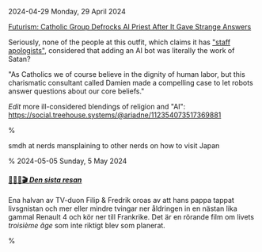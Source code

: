 2024-04-29 Monday, 29 April 2024

[Futurism: Catholic Group Defrocks AI Priest After It Gave Strange Answers][futurism-ai-priest]

Seriously, none of the people at this outfit, which claims it has ["staff apologists"][catholic-about], considered that adding an AI bot was literally the work of Satan?

"As Catholics we of course believe in the dignity of human labor, but this charismatic consultant called Damien made a compelling case to let robots answer questions about our core beliefs."

[futurism-ai-priest]: https://futurism.com/catholics-defrock-ai-priest-hallucinations

[catholic-about]: https://www.catholic.com/about

*Edit* more ill-considered blendings of religion and "AI": <https://social.treehouse.systems/@ariadne/112354073517369881> 

%

smdh at nerds mansplaining to other nerds on how to visit Japan

%
2024-05-05 Sunday,  5 May 2024

#### [🔗&#x1F1F8;&#x1F1EA;🎬 *Den sista resan*](https://www.imdb.com/title/tt30454602/?ref_=ext_shr_lnk)

Ena halvan av TV-duon Filip & Fredrik oroas av att hans pappa tappat livsgnistan och mer eller mindre tvingar ner åldringen in en nästan lika gammal Renault 4 och kör ner till Frankrike. Det är en rörande film om livets *troisième âge* som inte riktigt blev som planerat. 

%
